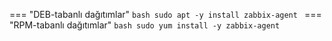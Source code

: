 === "DEB-tabanlı dağıtımlar"
    ```bash
    sudo apt -y install zabbix-agent
    ```
=== "RPM-tabanlı dağıtımlar"
    ```bash
    sudo yum install -y zabbix-agent
    ```